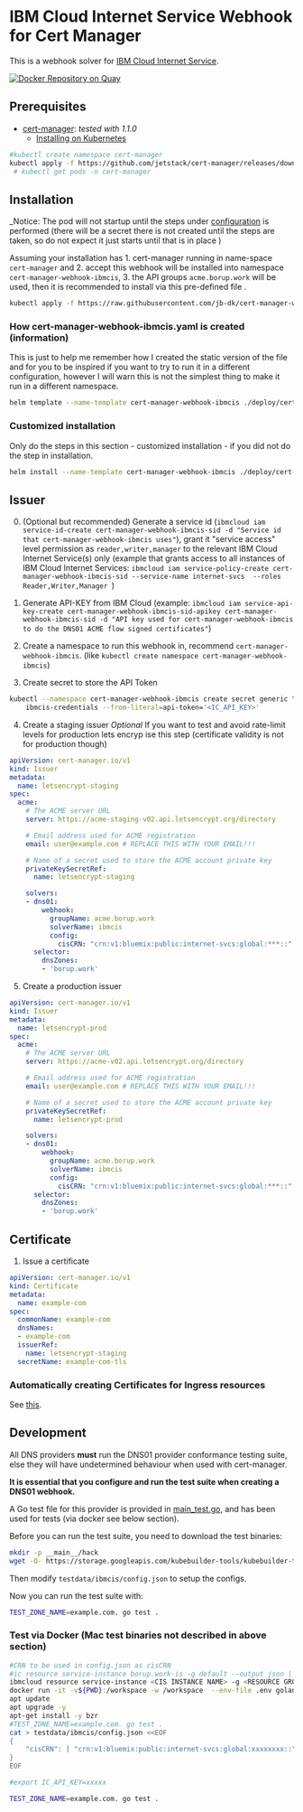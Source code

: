 # IBM Cloud Internet Service Webhook for Cert Manager

This is a webhook solver for [IBM Cloud Internet Service](https://cloud.ibm.com/catalog/services/internet-services#about).

[![Docker Repository on Quay](https://quay.io/repository/borup.work/cert-manager-webhook-ibmcis/status "Docker Repository on Quay")](https://quay.io/repository/borup.work/cert-manager-webhook-ibmcis)

## Prerequisites

* [cert-manager](https://github.com/jetstack/cert-manager): *tested with 1.1.0*
    - [Installing on Kubernetes](https://cert-manager.io/next-docs/installation/kubernetes/)

```bash
#kubectl create namespace cert-manager
kubectl apply -f https://github.com/jetstack/cert-manager/releases/download/v1.1.0/cert-manager.yaml
 # kubectl get pods -n cert-manager

```

## Installation
_Notice: The pod will not startup until the steps under [configuration](#Issuer) is performed (there will be a secret there is not created until the steps are taken, so do not expect it just starts until that is in place )

Assuming your installation has 1. cert-manager running in name-space `cert-manager` and 2. accept this webhook will be installed into namespace `cert-manager-webhook-ibmcis`, 3. the API groups `acme.borup.work` will be used, then it is recommended to install via this pre-defined file .

```bash
kubectl apply -f https://raw.githubusercontent.com/jb-dk/cert-manager-webhook-ibmcis/master/cert-manager-webhook-ibmcis.yaml
```

### How cert-manager-webhook-ibmcis.yaml is created (information)
This is just to help me remember how I created the static version of the file and for you to be inspired if you want to try to run it in a different configuration, however I will warn this is not the simplest thing to make it run in a different namespace.

```bash
helm template --name-template cert-manager-webhook-ibmcis ./deploy/cert-manager-webhook-ibmcis > cert-manager-webhook-ibmcis.yaml

```

### Customized installation
Only do the steps in this section - customized installation - if you did not do the step in installation.
```bash
helm install --name-template cert-manager-webhook-ibmcis ./deploy/cert-manager-webhook-ibmcis
```

## Issuer

0. (Optional but recommended) Generate a service id (`ibmcloud iam service-id-create cert-manager-webhook-ibmcis-sid -d "Service id that cert-manager-webhook-ibmcis uses"`), grant it "service access" level permission as `reader,writer,manager` to the relevant IBM Cloud Internet Service(s) only (example that grants access to all instances of IBM Cloud Internet Services: `ibmcloud iam service-policy-create cert-manager-webhook-ibmcis-sid --service-name internet-svcs  --roles Reader,Writer,Manager `)

1. Generate API-KEY from IBM Cloud (example: `ibmcloud iam service-api-key-create cert-manager-webhook-ibmcis-sid-apikey cert-manager-webhook-ibmcis-sid -d "API key used for cert-manager-webhook-ibmcis to do the DNS01 ACME flow signed certificates"`)
2. Create a namespace to run this webhook in, recommend `cert-manager-webhook-ibmcis`. (like `kubectl create namespace cert-manager-webhook-ibmcis`)

3. Create secret to store the API Token
```bash
kubectl --namespace cert-manager-webhook-ibmcis create secret generic \
    ibmcis-credentials --from-literal=api-token='<IC_API_KEY>'
```

4. Create a staging issuer *Optional*
If you want to test and avoid rate-limit levels for production lets encryp ise this step (certificate validity is not for production though)
```yaml
apiVersion: cert-manager.io/v1
kind: Issuer
metadata:
  name: letsencrypt-staging
spec:
  acme:
    # The ACME server URL
    server: https://acme-staging-v02.api.letsencrypt.org/directory

    # Email address used for ACME registration
    email: user@example.com # REPLACE THIS WITH YOUR EMAIL!!!

    # Name of a secret used to store the ACME account private key
    privateKeySecretRef:
      name: letsencrypt-staging

    solvers:
    - dns01:
        webhook:
          groupName: acme.borup.work
          solverName: ibmcis
          config:
            cisCRN: "crn:v1:bluemix:public:internet-svcs:global:***::"
      selector:
        dnsZones:
        - 'borup.work'

```

5. Create a production issuer
```yaml
apiVersion: cert-manager.io/v1
kind: Issuer
metadata:
  name: letsencrypt-prod
spec:
  acme:
    # The ACME server URL
    server: https://acme-v02.api.letsencrypt.org/directory

    # Email address used for ACME registration
    email: user@example.com # REPLACE THIS WITH YOUR EMAIL!!!

    # Name of a secret used to store the ACME account private key
    privateKeySecretRef:
      name: letsencrypt-prod

    solvers:
    - dns01:
        webhook:
          groupName: acme.borup.work
          solverName: ibmcis
          config:
            cisCRN: "crn:v1:bluemix:public:internet-svcs:global:***::"
      selector:
        dnsZones:
        - 'borup.work'
```

## Certificate

1. Issue a certificate
```yaml
apiVersion: cert-manager.io/v1
kind: Certificate
metadata:
  name: example-com
spec:
  commonName: example-com
  dnsNames:
  - example-com
  issuerRef:
    name: letsencrypt-staging
  secretName: example-com-tls
```

### Automatically creating Certificates for Ingress resources

See [this](https://docs.cert-manager.io/en/latest/tasks/issuing-certificates/ingress-shim.html).

## Development

All DNS providers **must** run the DNS01 provider conformance testing suite,
else they will have undetermined behaviour when used with cert-manager.

**It is essential that you configure and run the test suite when creating a
DNS01 webhook.**

A Go test file for this provider is provided in [main_test.go](), and has been used for tests (via docker see below section).

Before you can run the test suite, you need to download the test binaries:

```bash
mkdir -p __main__/hack
wget -O- https://storage.googleapis.com/kubebuilder-tools/kubebuilder-tools-1.14.1-linux-amd64.tar.gz | tar xz --strip-components=1 -C __main__/hack
```

Then modify `testdata/ibmcis/config.json` to setup the configs.

Now you can run the test suite with:

```bash
TEST_ZONE_NAME=example.com. go test .
```
### Test via Docker (Mac test binaries not described in above section)

```bash
#CRN to be used in config.json as cisCRN
#ic resource service-instance borup.work-is -g default --output json | jq .[0].crn
ibmcloud resource service-instance <CIS INSTANCE NAME> -g <RESOURCE GROUP> --output json | jq .[0].crn 
docker run -it -v${PWD}:/workspace -w /workspace  --env-file .env golang:1.12 /bin/bash
apt update
apt upgrade -y
apt-get install -y bzr 
#TEST_ZONE_NAME=example.com. go test .
cat > testdata/ibmcis/config.json <<EOF
{
    "cisCRN": [ "crn:v1:bluemix:public:internet-svcs:global:xxxxxxxx::" ]
}
EOF

#export IC_API_KEY=xxxxx

TEST_ZONE_NAME=example.com. go test .

```
